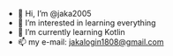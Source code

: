- 👋 Hi, I’m @jaka2005
- 👀 I’m interested in learning everything
- 🌱 I’m currently learning Kotlin
- 📫 my e-mail: jakalogin1808@gmail.com

<!---
jaka2005/jaka2005 is a ✨ special ✨ repository because its `README.md` (this file) appears on your GitHub profile.
You can click the Preview link to take a look at your changes.
--->
